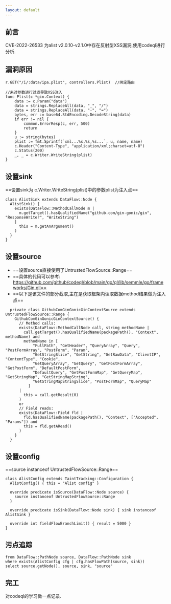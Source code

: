 ```yaml
---
layout: default
---
```


## 前言
CVE-2022-26533 为alist v2.0.10-v2.1.0中存在反射型XSS漏洞,使用codeql进行分析.
## 漏洞原因
```golang
r.GET("/i/:data/ipa.plist", controllers.Plist)  //绑定路由
```
```golang
//未对参数进行过滤导致XSS注入
func Plist(c *gin.Context) {
	data := c.Param("data")
	data = strings.ReplaceAll(data, "_", "/")
	data = strings.ReplaceAll(data, "-", "=")
	bytes, err := base64.StdEncoding.DecodeString(data)
	if err != nil {
		common.ErrorResp(c, err, 500)
		return
	}
	u := string(bytes)
    plist := fmt.Sprintf(`xml...%s,%s,%s...`, u, name, name)
	c.Header("Content-Type", "application/xml;charset=utf-8")
	c.Status(200)
	_, _ = c.Writer.WriteString(plist)
}
```
## 设置sink
==设置sink为 c.Writer.WriteString(plist)中的参数plist为注入点==
```golang 
class AlistSink extends DataFlow::Node {
  AlistSink() {
    exists(DataFlow::MethodCallNode m |
      m.getTarget().hasQualifiedName("github.com/gin-gonic/gin", "ResponseWriter", "WriteString")
    |
      this = m.getAnArgument()
    )
  }
}
```

## 设置source
- ==设置source直接使用了UntrustedFlowSource::Range==
- ==具体的代码可以参考: https://github.com/github/codeql/blob/main/go/ql/lib/semmle/go/frameworks/Gin.qll==
- ==以下是该文件的部分截取,主在是获取框架内读取数据method结果做为注入点==
```golang
  private class GithubComGinGonicGinContextSource extends UntrustedFlowSource::Range {
    GithubComGinGonicGinContextSource() {
      // Method calls:
      exists(DataFlow::MethodCallNode call, string methodName |
        call.getTarget().hasQualifiedName(packagePath(), "Context", methodName) and
        methodName in [
            "FullPath", "GetHeader", "QueryArray", "Query", "PostFormArray", "PostForm", "Param",
            "GetStringSlice", "GetString", "GetRawData", "ClientIP", "ContentType", "Cookie",
            "GetQueryArray", "GetQuery", "GetPostFormArray", "GetPostForm", "DefaultPostForm",
            "DefaultQuery", "GetPostFormMap", "GetQueryMap", "GetStringMap", "GetStringMapString",
            "GetStringMapStringSlice", "PostFormMap", "QueryMap"
          ]
      |
        this = call.getResult(0)
      )
      or
      // Field reads:
      exists(DataFlow::Field fld |
        fld.hasQualifiedName(packagePath(), "Context", ["Accepted", "Params"]) and
        this = fld.getARead()
      )
    }
  }
```
## 设置config
==source instanceof UntrustedFlowSource::Range==
```golang
class AlistConfig extends TaintTracking::Configuration {
  AlistConfig() { this = "Alist config" }

  override predicate isSource(DataFlow::Node source) {
    source instanceof UntrustedFlowSource::Range
  }

  override predicate isSink(DataFlow::Node sink) { sink instanceof AlistSink }

  override int fieldFlowBranchLimit() { result = 5000 }
}
```
## 污点追踪
```golang
from DataFlow::PathNode source, DataFlow::PathNode sink
where exists(AlistConfig cfg | cfg.hasFlowPath(source, sink))
select source.getNode(), source, sink, "source"
```

## 完工
对codeql的学习做一点记录.